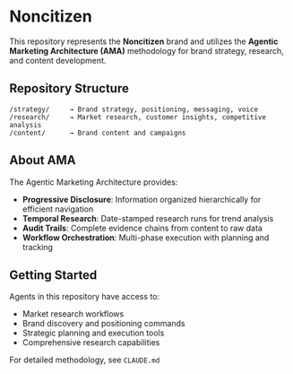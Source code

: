 # Noncitizen

This repository represents the **Noncitizen** brand and utilizes the **Agentic Marketing Architecture (AMA)** methodology for brand strategy, research, and content development.

## Repository Structure

```
/strategy/     → Brand strategy, positioning, messaging, voice
/research/     → Market research, customer insights, competitive analysis
/content/      → Brand content and campaigns
```

## About AMA

The Agentic Marketing Architecture provides:
- **Progressive Disclosure**: Information organized hierarchically for efficient navigation
- **Temporal Research**: Date-stamped research runs for trend analysis
- **Audit Trails**: Complete evidence chains from content to raw data
- **Workflow Orchestration**: Multi-phase execution with planning and tracking

## Getting Started

Agents in this repository have access to:
- Market research workflows
- Brand discovery and positioning commands
- Strategic planning and execution tools
- Comprehensive research capabilities

For detailed methodology, see `CLAUDE.md`
